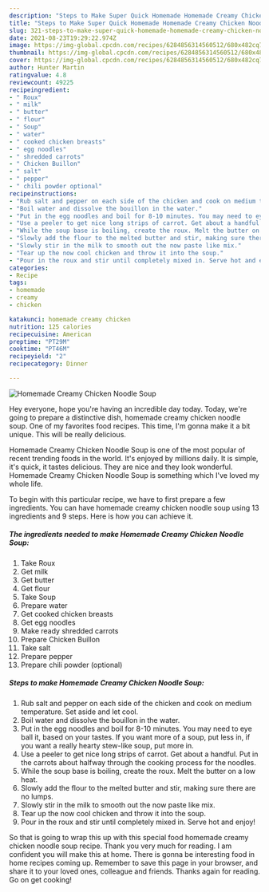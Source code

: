 ```yaml
---
description: "Steps to Make Super Quick Homemade Homemade Creamy Chicken Noodle Soup"
title: "Steps to Make Super Quick Homemade Homemade Creamy Chicken Noodle Soup"
slug: 321-steps-to-make-super-quick-homemade-homemade-creamy-chicken-noodle-soup
date: 2021-08-23T19:29:22.974Z
image: https://img-global.cpcdn.com/recipes/6284856314560512/680x482cq70/homemade-creamy-chicken-noodle-soup-recipe-main-photo.jpg
thumbnail: https://img-global.cpcdn.com/recipes/6284856314560512/680x482cq70/homemade-creamy-chicken-noodle-soup-recipe-main-photo.jpg
cover: https://img-global.cpcdn.com/recipes/6284856314560512/680x482cq70/homemade-creamy-chicken-noodle-soup-recipe-main-photo.jpg
author: Hunter Martin
ratingvalue: 4.8
reviewcount: 49225
recipeingredient:
- " Roux"
- " milk"
- " butter"
- " flour"
- " Soup"
- " water"
- " cooked chicken breasts"
- " egg noodles"
- " shredded carrots"
- " Chicken Buillon"
- " salt"
- " pepper"
- " chili powder optional"
recipeinstructions:
- "Rub salt and pepper on each side of the chicken and cook on medium temperature. Set aside and let cool."
- "Boil water and dissolve the bouillon in the water."
- "Put in the egg noodles and boil for 8-10 minutes. You may need to eye ball it, based on your tastes. If you want more of a soup, put less in, if you want a really hearty stew-like soup, put more in."
- "Use a peeler to get nice long strips of carrot. Get about a handful. Put in the carrots about halfway through the cooking process for the noodles."
- "While the soup base is boiling, create the roux. Melt the butter on a low heat."
- "Slowly add the flour to the melted butter and stir, making sure there are no lumps."
- "Slowly stir in the milk to smooth out the now paste like mix."
- "Tear up the now cool chicken and throw it into the soup."
- "Pour in the roux and stir until completely mixed in. Serve hot and enjoy!"
categories:
- Recipe
tags:
- homemade
- creamy
- chicken

katakunci: homemade creamy chicken 
nutrition: 125 calories
recipecuisine: American
preptime: "PT29M"
cooktime: "PT46M"
recipeyield: "2"
recipecategory: Dinner

---
```



![Homemade Creamy Chicken Noodle Soup](https://img-global.cpcdn.com/recipes/6284856314560512/680x482cq70/homemade-creamy-chicken-noodle-soup-recipe-main-photo.jpg)

Hey everyone, hope you're having an incredible day today. Today, we're going to prepare a distinctive dish, homemade creamy chicken noodle soup. One of my favorites food recipes. This time, I'm gonna make it a bit unique. This will be really delicious.



Homemade Creamy Chicken Noodle Soup is one of the most popular of recent trending foods in the world. It's enjoyed by millions daily. It is simple, it's quick, it tastes delicious. They are nice and they look wonderful. Homemade Creamy Chicken Noodle Soup is something which I've loved my whole life.


To begin with this particular recipe, we have to first prepare a few ingredients. You can have homemade creamy chicken noodle soup using 13 ingredients and 9 steps. Here is how you can achieve it.

<!--inarticleads1-->

##### The ingredients needed to make Homemade Creamy Chicken Noodle Soup:

1. Take  Roux
1. Get  milk
1. Get  butter
1. Get  flour
1. Take  Soup
1. Prepare  water
1. Get  cooked chicken breasts
1. Get  egg noodles
1. Make ready  shredded carrots
1. Prepare  Chicken Buillon
1. Take  salt
1. Prepare  pepper
1. Prepare  chili powder (optional)




<!--inarticleads2-->

##### Steps to make Homemade Creamy Chicken Noodle Soup:

1. Rub salt and pepper on each side of the chicken and cook on medium temperature. Set aside and let cool.
1. Boil water and dissolve the bouillon in the water.
1. Put in the egg noodles and boil for 8-10 minutes. You may need to eye ball it, based on your tastes. If you want more of a soup, put less in, if you want a really hearty stew-like soup, put more in.
1. Use a peeler to get nice long strips of carrot. Get about a handful. Put in the carrots about halfway through the cooking process for the noodles.
1. While the soup base is boiling, create the roux. Melt the butter on a low heat.
1. Slowly add the flour to the melted butter and stir, making sure there are no lumps.
1. Slowly stir in the milk to smooth out the now paste like mix.
1. Tear up the now cool chicken and throw it into the soup.
1. Pour in the roux and stir until completely mixed in. Serve hot and enjoy!




So that is going to wrap this up with this special food homemade creamy chicken noodle soup recipe. Thank you very much for reading. I am confident you will make this at home. There is gonna be interesting food in home recipes coming up. Remember to save this page in your browser, and share it to your loved ones, colleague and friends. Thanks again for reading. Go on get cooking!
